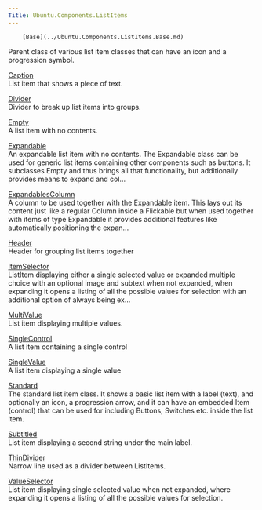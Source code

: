 ```yaml
---
Title: Ubuntu.Components.ListItems
---
```

        [Base](../Ubuntu.Components.ListItems.Base.md)  
Parent class of various list item classes that can have an icon and a progression symbol.

[Caption](../Ubuntu.Components.ListItems.Caption.md)  
List item that shows a piece of text.

[Divider](../Ubuntu.Components.ListItems.Divider.md)  
Divider to break up list items into groups.

[Empty](../Ubuntu.Components.ListItems.Empty.md)  
A list item with no contents.

[Expandable](../Ubuntu.Components.ListItems.Expandable.md)  
An expandable list item with no contents. The Expandable class can be used for generic list items containing other components such as buttons. It subclasses Empty and thus brings all that functionality, but additionally provides means to expand and col...

[ExpandablesColumn](../Ubuntu.Components.ListItems.ExpandablesColumn.md)  
A column to be used together with the Expandable item. This lays out its content just like a regular Column inside a Flickable but when used together with items of type Expandable it provides additional features like automatically positioning the expan...

[Header](../Ubuntu.Components.ListItems.Header.md)  
Header for grouping list items together

[ItemSelector](../Ubuntu.Components.ListItems.ItemSelector.md)  
ListItem displaying either a single selected value or expanded multiple choice with an optional image and subtext when not expanded, when expanding it opens a listing of all the possible values for selection with an additional option of always being ex...

[MultiValue](../Ubuntu.Components.ListItems.MultiValue.md)  
List item displaying multiple values.

[SingleControl](../Ubuntu.Components.ListItems.SingleControl.md)  
A list item containing a single control

[SingleValue](../Ubuntu.Components.ListItems.SingleValue.md)  
A list item displaying a single value

[Standard](../Ubuntu.Components.ListItems.Standard.md)  
The standard list item class. It shows a basic list item with a label (text), and optionally an icon, a progression arrow, and it can have an embedded Item (control) that can be used for including Buttons, Switches etc. inside the list item.

[Subtitled](../Ubuntu.Components.ListItems.Subtitled.md)  
List item displaying a second string under the main label.

[ThinDivider](../Ubuntu.Components.ListItems.ThinDivider.md)  
Narrow line used as a divider between ListItems.

[ValueSelector](../Ubuntu.Components.ListItems.ValueSelector.md)  
List item displaying single selected value when not expanded, where expanding it opens a listing of all the possible values for selection.

